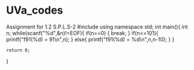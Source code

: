 # UVa_codes
Assignment for 1.2 S.P.L.S-2 
#include<iostream>
using namespace std;
int main(){
    int n;
    while(scanf("%d",&n)!=EOF){
        if(n==0)
        {
            break;
        }
        if(n<=101){
            printf("f91(%d) = 91\n",n);
        }
        else{
            printf("f91(%d) = %d\n",n,n-10);
        }
    }

    return 0;
}
